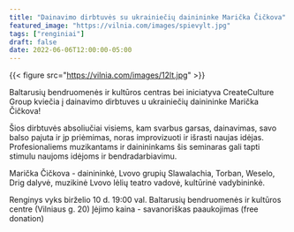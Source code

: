 ```yaml
---
title: "Dainavimo dirbtuvės su ukrainiečių dainininke Marička Čičkova"
featured_image: "https://vilnia.com/images/spievylt.jpg"
tags: ["renginiai"]
draft: false
date: 2022-06-06T12:00:00-05:00
---
```


{{< figure src="https://vilnia.com/images/12lt.jpg" >}}

Baltarusių bendruomenės ir kultūros centras bei iniciatyva CreateCulture Group kviečia į dainavimo dirbtuves u ukrainiečių dainininke Marička Čičkova! 

Šios dirbtuvės absoliučiai visiems, kam svarbus garsas, dainavimas, savo balso pajuta ir jp priėmimas, noras improvizuoti ir išrasti naujas idėjas. Profesionaliems muzikantams ir dainininkams šis seminaras gali tapti stimulu naujoms idėjoms ir bendradarbiavimu.

Marička Čičkova - dainininkė, Lvovo grupių Slawalachia, Torban, Weselo, Drig dalyvė, muzikinė Lvovo lėlių teatro vadovė, kultūrinė vadybininkė. 

Renginys vyks birželio 10 d. 19:00 val. Baltarusių bendruomenės ir kultūros centre (Vilniaus g. 20)
Įėjimo kaina - savanoriškas paaukojimas (free donation)